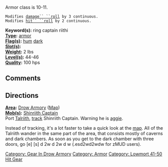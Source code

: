 Armor class is 10-11.

`Modifies `[`damage`` ``roll`](Damage_Roll "wikilink")` by 3 continuous.`  
`Modifies `[`hit`` ``roll`](Hit_Roll "wikilink")` by 2 continuous.`

**Keyword(s):** ring captain riithi  
**[Type](:Category:_Object_Types "wikilink"):**
[armor](:Category:_Armor "wikilink")  
**[Flag(s)](:Category:_Object_Flags "wikilink"):**
[hum](Hum_Flag "wikilink") [dark](Dark_Flag "wikilink")  
**[Slot(s)](Object_Slots "wikilink"):** <worn on finger>  
**[Weight](Object_Weight "wikilink"):** 2 lbs  
**[Level(s)](Object_Level "wikilink"):** 44-46  
**[Quality](Object_Quality "wikilink"):** 100 hps  

## Comments

## Directions

**[Area](:Category:_Areas "wikilink"):** [Drow
Armory](:Category:_Drow_Armory "wikilink")
([Map](Drow_Armory_Map "wikilink"))  
**[Mob(s)](:Category:_Mobs "wikilink"):** [Shinriith
Captain](Shinriith_Captain "wikilink")  
Port [Talriith](Talriith "wikilink"), [track](Track "wikilink")
Shinriith Captain. Warning he is [aggie](Aggressive "wikilink").

Instead of tracking, it's a lot faster to take a quick look at the
[map](Drow_Armory_Map "wikilink"). All of the Talriith wander in the
same part of the area, that consists mostly of caverns and dark
chambers. As soon as you get to the dark chamber with three doors, go
\[e\] \[s\] d 2w d 2w d w (.esd2wd2wdw for zMUD users).

[Category: Gear In Drow
Armory](Category:_Gear_In_Drow_Armory "wikilink") [Category:
Armor](Category:_Armor "wikilink") [Category: Lowmort 41-50 Hit
Gear](Category:_Lowmort_41-50_Hit_Gear "wikilink")
